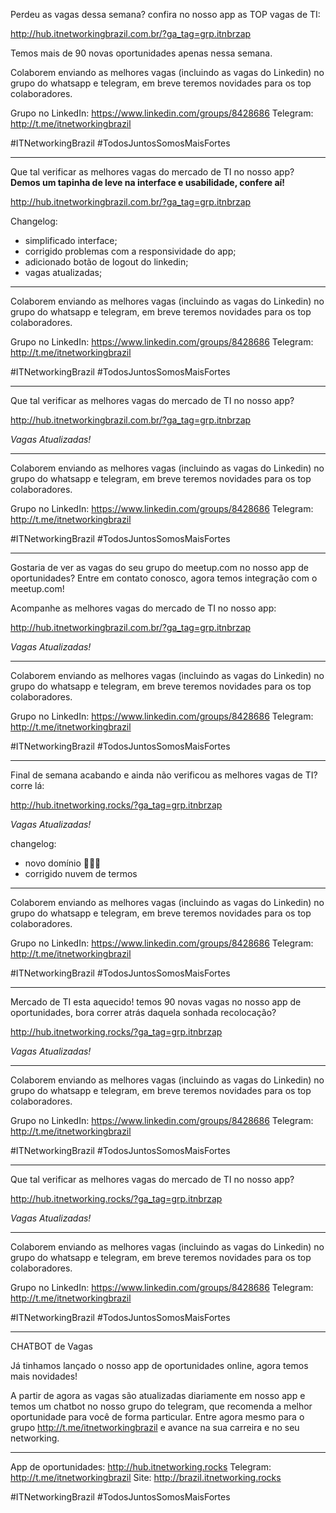 Perdeu as vagas dessa semana? confira no nosso app as TOP vagas de TI:

http://hub.itnetworkingbrazil.com.br/?ga_tag=grp.itnbrzap

Temos mais de 90 novas oportunidades apenas nessa semana.

Colaborem enviando as melhores vagas (incluindo as vagas do Linkedin) no grupo do whatsapp e telegram, em breve teremos novidades para os top colaboradores.

Grupo no LinkedIn: https://www.linkedin.com/groups/8428686
Telegram: http://t.me/itnetworkingbrazil

#ITNetworkingBrazil #TodosJuntosSomosMaisFortes

---------------

Que tal verificar as melhores vagas do mercado de TI no nosso app? **Demos um tapinha de leve na interface e usabilidade, confere aí!**

http://hub.itnetworkingbrazil.com.br/?ga_tag=grp.itnbrzap

Changelog:
- simplificado interface;
- corrigido problemas com a responsividade do app;
- adicionado botão de logout do linkedin;
- vagas atualizadas;

----

Colaborem enviando as melhores vagas (incluindo as vagas do Linkedin) no grupo do whatsapp e telegram, em breve teremos novidades para os top colaboradores.

Grupo no LinkedIn: https://www.linkedin.com/groups/8428686
Telegram: http://t.me/itnetworkingbrazil

#ITNetworkingBrazil #TodosJuntosSomosMaisFortes


-------------


Que tal verificar as melhores vagas do mercado de TI no nosso app? 

http://hub.itnetworkingbrazil.com.br/?ga_tag=grp.itnbrzap

*Vagas Atualizadas!*

----

Colaborem enviando as melhores vagas (incluindo as vagas do Linkedin) no grupo do whatsapp e telegram, em breve teremos novidades para os top colaboradores.

Grupo no LinkedIn: https://www.linkedin.com/groups/8428686
Telegram: http://t.me/itnetworkingbrazil

#ITNetworkingBrazil #TodosJuntosSomosMaisFortes


--------------------------------------

Gostaria de ver as vagas do seu grupo do meetup.com no nosso app de oportunidades? Entre em contato conosco, agora temos integração com o meetup.com!


Acompanhe as melhores vagas do mercado de TI no nosso app:

http://hub.itnetworkingbrazil.com.br/?ga_tag=grp.itnbrzap

*Vagas Atualizadas!*

----

Colaborem enviando as melhores vagas (incluindo as vagas do Linkedin) no grupo do whatsapp e telegram, em breve teremos novidades para os top colaboradores.

Grupo no LinkedIn: https://www.linkedin.com/groups/8428686
Telegram: http://t.me/itnetworkingbrazil

#ITNetworkingBrazil #TodosJuntosSomosMaisFortes

--------------------------------------------------


Final de semana acabando e ainda não verificou as melhores vagas de TI? corre lá:

http://hub.itnetworking.rocks/?ga_tag=grp.itnbrzap

*Vagas Atualizadas!*


changelog:
- novo domínio 🤟😎🍺
- corrigido nuvem de termos

----

Colaborem enviando as melhores vagas (incluindo as vagas do Linkedin) no grupo do whatsapp e telegram, em breve teremos novidades para os top colaboradores.

Grupo no LinkedIn: https://www.linkedin.com/groups/8428686
Telegram: http://t.me/itnetworkingbrazil

#ITNetworkingBrazil #TodosJuntosSomosMaisFortes


--------------------------------------


Mercado de TI esta aquecido! temos 90 novas vagas no nosso app de oportunidades, bora correr atrás daquela sonhada recolocação?

http://hub.itnetworking.rocks/?ga_tag=grp.itnbrzap

*Vagas Atualizadas!*

----

Colaborem enviando as melhores vagas (incluindo as vagas do Linkedin) no grupo do whatsapp e telegram, em breve teremos novidades para os top colaboradores.

Grupo no LinkedIn: https://www.linkedin.com/groups/8428686
Telegram: http://t.me/itnetworkingbrazil

#ITNetworkingBrazil #TodosJuntosSomosMaisFortes

-----------------------------------


Que tal verificar as melhores vagas do mercado de TI no nosso app? 

http://hub.itnetworking.rocks/?ga_tag=grp.itnbrzap

*Vagas Atualizadas!*

----

Colaborem enviando as melhores vagas (incluindo as vagas do Linkedin) no grupo do whatsapp e telegram, em breve teremos novidades para os top colaboradores.

Grupo no LinkedIn: https://www.linkedin.com/groups/8428686
Telegram: http://t.me/itnetworkingbrazil

#ITNetworkingBrazil #TodosJuntosSomosMaisFortes



------------------------



CHATBOT de Vagas


Já tinhamos lançado o nosso app de oportunidades online, agora temos mais novidades!

A partir de agora as vagas são atualizadas diariamente em nosso app e temos um chatbot no nosso grupo do telegram, que recomenda a melhor oportunidade para você de forma particular. Entre agora mesmo para o grupo http://t.me/itnetworkingbrazil e avance na sua carreira e no seu networking.

----

App de oportunidades: http://hub.itnetworking.rocks
Telegram: http://t.me/itnetworkingbrazil
Site: http://brazil.itnetworking.rocks

#ITNetworkingBrazil #TodosJuntosSomosMaisFortes

